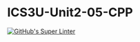 # ICS3U-Unit2-05-CPP

[![GitHub's Super Linter](https://github.com/trent-hodgins-01/ICS3U-Unit2-05-CPP/workflows/GitHub's%20Super%20Linter/badge.svg)](https://github.com/trent-hodgins-01/ICS3U-Unit2-05-CPP/actions)
